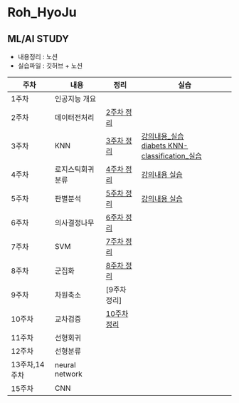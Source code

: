 # Roh_HyoJu

## ML/AI STUDY

- 내용정리 : 노션
- 실습파일 : 깃허브 + 노션


|주차|내용|정리|실습|
|------|---|---|---|
|1주차|인공지능 개요|||
|2주차|데이터전처리|[2주차 정리](https://www.notion.so/d3a8a0fd6ecb47eb9266f5beab3ab68b)||
|3주차|KNN|[3주차 정리](https://www.notion.so/KNN-30f56943a7044c51964e30e091abf1da)|[강의내용_실습](https://github.com/Sejong-Kaggle-Study-3rd/Roh_HyoJu/blob/main/Lab/3%EC%A3%BC%EC%B0%A8%20KNN_%EC%8B%A4%EC%8A%B5.ipynb)<br/>[diabets KNN-classification_실습](https://github.com/Sejong-Kaggle-Study-3rd/Roh_HyoJu/blob/main/Lab/3%EC%A3%BC%EC%B0%A8%20KNN_diabets%20classfication.ipynb)|
|4주차|로지스틱회귀분류|[4주차 정리](https://www.notion.so/898d567be47043d8a8642901c79fd58d)|[강의내용 실습](https://github.com/Sejong-Kaggle-Study-3rd/Roh_HyoJu/blob/main/Lab/4%EC%A3%BC%EC%B0%A8%20Logistic%20regression%20%EC%8B%A4%EC%8A%B5.ipynb)|
|5주차|판별분석|[5주차 정리](https://www.notion.so/77aca95f6a0d4e3f9224f7279c6514e6)|[강의내용 실습](https://github.com/Sejong-Kaggle-Study-3rd/Roh_HyoJu/blob/main/Lab/5%EC%A3%BC%EC%B0%A8%20LDA%26QDA%20%EC%8B%A4%EC%8A%B5.ipynb)|
|6주차|의사결정나무|[6주차 정리](https://www.notion.so/d02716b064604394910875c6a958f0e6)||
|7주차|SVM|[7주차 정리](https://www.notion.so/SVM-f19b75ca14f3418c90ec0444f4968f5e)||
|8주차|군집화|[8주차 정리](https://www.notion.so/5879d3c0a97846949230c745b12f667c)||
|9주차|차원축소|[9주차 정리]||
|10주차|교차검증|[10주차 정리](https://www.notion.so/914753c49f8c41a3beec0fc3e0df376a)||
|11주차|선형회귀|||
|12주차|선형분류|||
|13주차,14주차|neural network|||
|15주차|CNN|||
